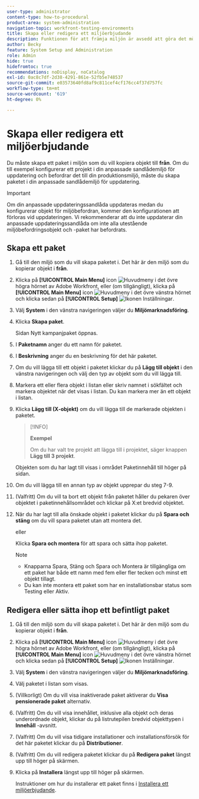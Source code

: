 ```yaml
---
user-type: administrator
content-type: how-to-procedural
product-area: system-administration
navigation-topic: workfront-testing-environments
title: Skapa eller redigera ett miljöerbjudande
description: Funktionen för att främja miljön är avsedd att göra det möjligt att flytta konfigurationsrelaterade objekt från en miljö till en annan. Lär dig hur du skapar ett paket för miljöbefordran som du sedan kan installera i en annan miljö.
author: Becky
feature: System Setup and Administration
role: Admin
hide: true
hidefromtoc: true
recommendations: noDisplay, noCatalog
exl-id: 0ac8c7df-2d38-4291-861e-52fb5e748537
source-git-commit: e03573640fd8af9c811cef4cf176cc4f37d757fc
workflow-type: tm+mt
source-wordcount: '619'
ht-degree: 0%

---
```


# Skapa eller redigera ett miljöerbjudande

Du måste skapa ett paket i miljön som du vill kopiera objekt till **från**. Om du till exempel konfigurerar ett projekt i din anpassade sandlådemiljö för uppdatering och befordrar det till din produktionsmiljö, måste du skapa paketet i din anpassade sandlådemiljö för uppdatering.

>[!IMPORTANT]
>
>Om din anpassade uppdateringssandlåda uppdateras medan du konfigurerar objekt för miljöbefordran, kommer den konfigurationen att förloras vid uppdateringen. Vi rekommenderar att du inte uppdaterar din anpassade uppdateringssandlåda om inte alla utestående miljöbefordringsobjekt och -paket har befordrats.

## Skapa ett paket

1. Gå till den miljö som du vill skapa paketet i. Det här är den miljö som du kopierar objekt i **från**.
1. Klicka på **[!UICONTROL Main Menu]** icon ![Huvudmeny](/help/_includes/assets/main-menu-icon.png) i det övre högra hörnet av Adobe Workfront, eller (om tillgängligt), klicka på **[!UICONTROL Main Menu]** icon ![Huvudmeny](/help/_includes/assets/main-menu-icon-left-nav.png) i det övre vänstra hörnet och klicka sedan på **[!UICONTROL Setup]** ![Ikonen Inställningar](/help/_includes/assets/gear-icon-setup.png).
1. Välj **System** i den vänstra navigeringen väljer du **Miljömarknadsföring**.
1. Klicka **Skapa paket**.

   Sidan Nytt kampanjpaket öppnas.

1. I **Paketnamn** anger du ett namn för paketet.
1. I **Beskrivning** anger du en beskrivning för det här paketet.
1. Om du vill lägga till ett objekt i paketet klickar du på **Lägg till objekt** i den vänstra navigeringen och välj den typ av objekt som du vill lägga till.
1. Markera ett eller flera objekt i listan eller skriv namnet i sökfältet och markera objektet när det visas i listan. Du kan markera mer än ett objekt i listan.
1. Klicka **Lägg till (X-objekt)** om du vill lägga till de markerade objekten i paketet.

   >[!INFO]
   >
   >**Exempel**
   >
   >Om du har valt tre projekt att lägga till i projektet, säger knappen **Lägg till 3 projekt**.

   Objekten som du har lagt till visas i området Paketinnehåll till höger på sidan.

1. Om du vill lägga till en annan typ av objekt upprepar du steg 7-9.
1. (Valfritt) Om du vill ta bort ett objekt från paketet håller du pekaren över objektet i paketinnehållsområdet och klickar på X:et bredvid objektet.
1. När du har lagt till alla önskade objekt i paketet klickar du på **Spara och stäng** om du vill spara paketet utan att montera det.

   eller

   Klicka **Spara och montera** för att spara och sätta ihop paketet.

   >[!NOTE]
   >
   >* Knapparna Spara, Stäng och Spara och Montera är tillgängliga om ett paket har både ett namn med fem eller fler tecken och minst ett objekt tillagt.
   >* Du kan inte montera ett paket som har en installationsbar status som Testing eller Aktiv.

## Redigera eller sätta ihop ett befintligt paket

1. Gå till den miljö som du vill skapa paketet i. Det här är den miljö som du kopierar objekt i **från**.
1. Klicka på **[!UICONTROL Main Menu]** icon ![Huvudmeny](/help/_includes/assets/main-menu-icon.png) i det övre högra hörnet av Adobe Workfront, eller (om tillgängligt), klicka på **[!UICONTROL Main Menu]** icon ![Huvudmeny](/help/_includes/assets/main-menu-icon-left-nav.png) i det övre vänstra hörnet och klicka sedan på **[!UICONTROL Setup]** ![Ikonen Inställningar](/help/_includes/assets/gear-icon-setup.png).
1. Välj **System** i den vänstra navigeringen väljer du **Miljömarknadsföring**.
1. Välj paketet i listan som visas.
1. (Villkorligt) Om du vill visa inaktiverade paket aktiverar du **Visa pensionerade paket** alternativ.
1. (Valfritt) Om du vill visa innehållet, inklusive alla objekt och deras underordnade objekt, klickar du på listrutepilen bredvid objekttypen i **Innehåll** -avsnitt.
1. (Valfritt) Om du vill visa tidigare installationer och installationsförsök för det här paketet klickar du på **Distributioner**.
1. (Valfritt) Om du vill redigera paketet klickar du på **Redigera paket** längst upp till höger på skärmen.
1. Klicka på **Installera** längst upp till höger på skärmen.

   Instruktioner om hur du installerar ett paket finns i [Installera ett miljöerbjudande](/help/quicksilver/administration-and-setup/set-up-workfront/workfront-testing-environments/environment-promotion-install-package.md).
